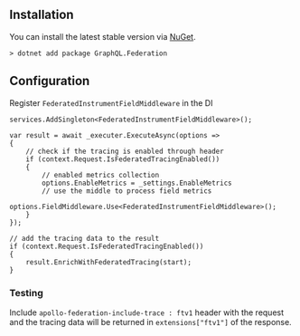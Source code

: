 ## Installation

You can install the latest stable version via [NuGet](https://www.nuget.org/packages/GraphQL.Federation/).
```
> dotnet add package GraphQL.Federation
```

## Configuration

Register `FederatedInstrumentFieldMiddleware` in the DI
```
services.AddSingleton<FederatedInstrumentFieldMiddleware>();
```

```
var result = await _executer.ExecuteAsync(options =>
{
    // check if the tracing is enabled through header
    if (context.Request.IsFederatedTracingEnabled())
    {
        // enabled metrics collection
        options.EnableMetrics = _settings.EnableMetrics
        // use the middle to process field metrics
        options.FieldMiddleware.Use<FederatedInstrumentFieldMiddleware>();
    }
});

// add the tracing data to the result
if (context.Request.IsFederatedTracingEnabled())
{
    result.EnrichWithFederatedTracing(start);
}
```

### Testing

Include `apollo-federation-include-trace : ftv1` header with the request and the
tracing data will be returned in `extensions["ftv1"]` of the response.

